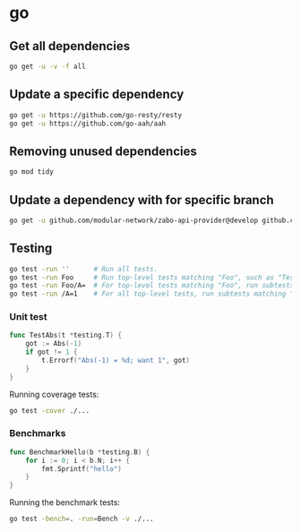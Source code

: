 # go

## Get all dependencies

```sh
go get -u -v -f all
```

## Update a specific dependency

```sh
go get -u https://github.com/go-resty/resty
go get -u https://github.com/go-aah/aah
```

## Removing unused dependencies

```sh
go mod tidy
```

## Update a dependency with for specific branch

```sh
go get -u github.com/modular-network/zabo-api-provider@develop github.com/modular-network/zabo-api-resources@develop
```

## Testing

```sh
go test -run ''      # Run all tests.
go test -run Foo     # Run top-level tests matching "Foo", such as "TestFooBar".
go test -run Foo/A=  # For top-level tests matching "Foo", run subtests matching "A=".
go test -run /A=1    # For all top-level tests, run subtests matching "A=1".
```

### Unit test

```go
func TestAbs(t *testing.T) {
    got := Abs(-1)
    if got != 1 {
        t.Errorf("Abs(-1) = %d; want 1", got)
    }
}
```

Running coverage tests:
```sh
go test -cover ./...
```

### Benchmarks

```go
func BenchmarkHello(b *testing.B) {
    for i := 0; i < b.N; i++ {
        fmt.Sprintf("hello")
    }
}
```

Running the benchmark tests:

```sh
go test -bench=. -run=Bench -v ./...
```

